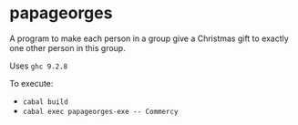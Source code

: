 # papageorges

A program to make each person in a group give a Christmas gift to exactly one other person in this group.

Uses `ghc 9.2.8`

To execute:

* `cabal build`
* `cabal exec papageorges-exe -- Commercy`
